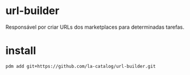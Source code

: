 # url-builder
Responsável por criar URLs dos marketplaces para determinadas tarefas.  

# install
`pdm add git+https://github.com/la-catalog/url-builder.git`  
